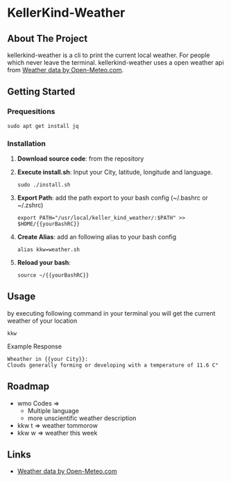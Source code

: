 # KellerKind-Weather
## About The Project
kellerkind-weather is a cli to print the current local weather. For people which never leave the terminal.
kellerkind-weather uses a open weather api from <a href="https://open-meteo.com/">Weather data by Open-Meteo.com</a>.
## Getting Started
### Prequesitions
```
sudo apt get install jq
```

### Installation

1. **Download source code**: from the repository 
2. **Execute install.sh**:
	Input your City, latitude, longitude and language.
	```
	sudo ./install.sh
	```

3. **Export Path**:
	add the path export to your bash config (~/.bashrc or ~/.zshrc)
	```
	export PATH="/usr/local/keller_kind_weather/:$PATH" >> $HOME/{{yourBashRC}}
	```
4. **Create Alias**:
add an following alias to your bash config
	```
	alias kkw=weather.sh
	```
5. **Reload your bash**:
	```
	source ~/{{yourBashRC}}
	```

## Usage
by executing following command in your terminal you will get the current weather of your location
```
kkw
```
Example Response
```
Wheather in {{your City}}:
Clouds generally forming or developing with a temperature of 11.6 C°
```
## Roadmap
- wmo Codes =>
	- Multiple language
	- more unscientific weather description
- kkw t => weather tommorow
- kkw w	=> weather this week
## Links
- <a href="https://open-meteo.com/">Weather data by Open-Meteo.com</a>
